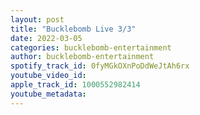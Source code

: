 ```yaml
---
layout: post
title: "Bucklebomb Live 3/3"
date: 2022-03-05
categories: bucklebomb-entertainment
author: bucklebomb-entertainment
spotify_track_id: 0fyMGkOXnPoDdWeJtAh6rx
youtube_video_id: 
apple_track_id: 1000552982414
youtube_metadata: 
---
```

